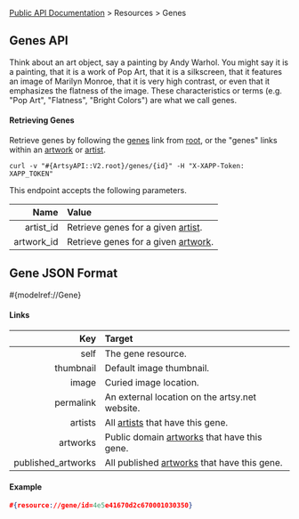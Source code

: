 [Public API Documentation](/v2) &gt; Resources &gt; Genes

## Genes API

Think about an art object, say a painting by Andy Warhol. You might say it is a painting, that it is a work of Pop Art, that it is a silkscreen, that it features an image of Marilyn Monroe, that it is very high contrast, or even that it emphasizes the flatness of the image. These characteristics or terms (e.g. "Pop Art", "Flatness", "Bright Colors") are what we call genes.

#### Retrieving Genes

Retrieve genes by following the [genes](#{ArtsyAPI::V2.root}/genes) link from [root](#{ArtsyAPI::V2.root}), or the "genes" links within an [artwork](/v2/docs/artworks) or [artist](/v2/docs/artists).

```
curl -v "#{ArtsyAPI::V2.root}/genes/{id}" -H "X-XAPP-Token: XAPP_TOKEN"
```

This endpoint accepts the following parameters.

Name       | Value                                                             |
----------:|:------------------------------------------------------------------|
artist_id  | Retrieve genes for a given [artist](/v2/docs/artists).               |
artwork_id | Retrieve genes for a given [artwork](/v2/docs/artworks).             |

## Gene JSON Format

#{modelref://Gene}

#### Links

Key                | Target                                                          |
------------------:|:----------------------------------------------------------------|
self               | The gene resource.                                              |
thumbnail          | Default image thumbnail.                                        |
image              | Curied image location.                                          |
permalink          | An external location on the artsy.net website.                  |
artists            | All [artists](/v2/docs/artists) that have this gene.               |
artworks           | Public domain [artworks](/v2/docs/artworks) that have this gene.   |
published_artworks | All published [artworks](/v2/docs/artworks) that have this gene.   |

#### Example

``` json
#{resource://gene/id=4e5e41670d2c670001030350}
```
